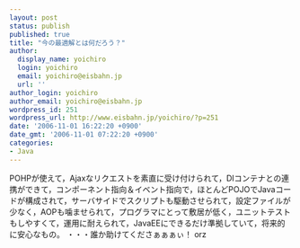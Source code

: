 ```yaml
---
layout: post
status: publish
published: true
title: "今の最適解とは何だろう？"
author:
  display_name: yoichiro
  login: yoichiro
  email: yoichiro@eisbahn.jp
  url: ''
author_login: yoichiro
author_email: yoichiro@eisbahn.jp
wordpress_id: 251
wordpress_url: http://www.eisbahn.jp/yoichiro/?p=251
date: '2006-11-01 16:22:20 +0900'
date_gmt: '2006-11-01 07:22:20 +0900'
categories:
- Java
---
```


POHPが使えて，Ajaxなリクエストを素直に受け付けられて，DIコンテナとの連携ができて，コンポーネント指向＆イベント指向で，ほとんどPOJOでJavaコードが構成されて，サーバサイドでスクリプトも駆動させられて，設定ファイルが少なく，AOPも噛ませられて，プログラマにとって敷居が低く，ユニットテストもしやすくて，運用に耐えられて，JavaEEにできるだけ準拠していて，将来的に安心なもの。
・・・誰か助けてくださぁぁぁぃ！ orz
